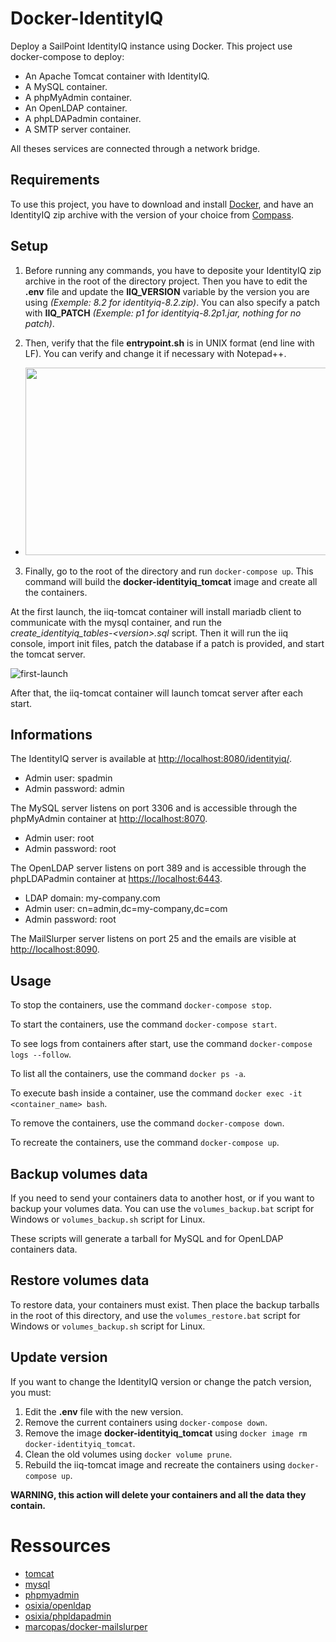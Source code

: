 # Docker-IdentityIQ
Deploy a SailPoint IdentityIQ instance using Docker. This project use docker-compose to deploy:
* An Apache Tomcat container with IdentityIQ.
* A MySQL container.
* A phpMyAdmin container.
* An OpenLDAP container.
* A phpLDAPadmin container.
* A SMTP server container.

All theses services are connected through a network bridge.

## Requirements

To use this project, you have to download and install [Docker](https://www.docker.com/get-started), and have an IdentityIQ zip archive with the version of your choice from [Compass](https://community.sailpoint.com/t5/IdentityIQ-Server-Software/ct-p/IdentityIQ).

## Setup

1. Before running any commands, you have to deposite your IdentityIQ zip archive in the root of the directory project. Then you have to edit the **.env** file and update the **IIQ_VERSION** variable by the version you are using *(Exemple: 8.2 for identityiq-8.2.zip)*. You can also specify a patch with **IIQ_PATCH** *(Exemple: p1 for identityiq-8.2p1.jar, nothing for no patch)*.

2. Then, verify that the file **entrypoint.sh** is in UNIX format (end line with LF). You can verify and change it if necessary with Notepad++.
* <img src="https://user-images.githubusercontent.com/23320254/150384352-9d832bef-43e5-487f-a01b-82dfca072036.png" width="550" height="300" />

3. Finally, go to the root of the directory and run `docker-compose up`. This command will build the **docker-identityiq_tomcat** image and create all the containers.

At the first launch, the iiq-tomcat container will install mariadb client to communicate with the mysql container, and run the *create_identityiq_tables-\<version\>.sql* script. Then it will run the iiq console, import init files, patch the database if a patch is provided, and start the tomcat server.

![first-launch](https://user-images.githubusercontent.com/23320254/149496381-6e65d475-3312-4f7b-acbc-33131798ecf9.png)
  
After that, the iiq-tomcat container will launch tomcat server after each start.

## Informations

The IdentityIQ server is available at [http://localhost:8080/identityiq/](http://localhost:8080/identityiq/).
* Admin user: spadmin
* Admin password: admin

The MySQL server listens on port 3306 and is accessible through the phpMyAdmin container at [http://localhost:8070](http://localhost:8070).
* Admin user: root
* Admin password: root

The OpenLDAP server listens on port 389 and is accessible through the phpLDAPadmin container at [https://localhost:6443](https://localhost:6443).
* LDAP domain: my-company.com
* Admin user: cn=admin,dc=my-company,dc=com
* Admin password: root

The MailSlurper server listens on port 25 and the emails are visible at [http://localhost:8090](http://localhost:8090).

## Usage

To stop the containers, use the command `docker-compose stop`.

To start the containers, use the command `docker-compose start`.

To see logs from containers after start, use the command `docker-compose logs --follow`.

To list all the containers, use the command `docker ps -a`.

To execute bash inside a container, use the command `docker exec -it <container_name> bash`.

To remove the containers, use the command `docker-compose down`.

To recreate the containers, use the command `docker-compose up`.

## Backup volumes data

If you need to send your containers data to another host, or if you want to backup your volumes data. You can use the `volumes_backup.bat` script for Windows or `volumes_backup.sh` script for Linux.

These scripts will generate a tarball for MySQL and for OpenLDAP containers data.

## Restore volumes data

To restore data, your containers must exist. Then place the backup tarballs in the root of this directory, and use the `volumes_restore.bat` script for Windows or `volumes_backup.sh` script for Linux.

## Update version

If you want to change the IdentityIQ version or change the patch version, you must:
1. Edit the **.env** file with the new version.
2. Remove the current containers using `docker-compose down`.
3. Remove the image **docker-identityiq_tomcat** using `docker image rm docker-identityiq_tomcat`.
4. Clean the old volumes using `docker volume prune`.
5. Rebuild the iiq-tomcat image and recreate the containers using `docker-compose up`.

**WARNING, this action will delete your containers and all the data they contain.**

# Ressources

* [tomcat](https://hub.docker.com/_/tomcat)
* [mysql](https://hub.docker.com/_/mysql)
* [phpmyadmin](https://hub.docker.com/_/phpmyadmin)
* [osixia/openldap](https://github.com/osixia/docker-openldap)
* [osixia/phpldapadmin](https://github.com/osixia/docker-phpLDAPadmin)
* [marcopas/docker-mailslurper](https://hub.docker.com/r/marcopas/docker-mailslurper)
